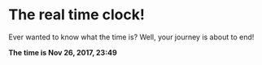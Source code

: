 # The real time clock!

Ever wanted to know what the time is? Well, your journey is about to end!

**The time is Nov 26, 2017, 23:49**
